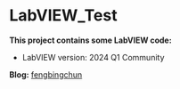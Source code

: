 # LabVIEW_Test #
**This project contains some LabVIEW code:**
- LabVIEW version: 2024 Q1 Community

**Blog:** [fengbingchun](https://blog.csdn.net/fengbingchun/category_12698626.html)

